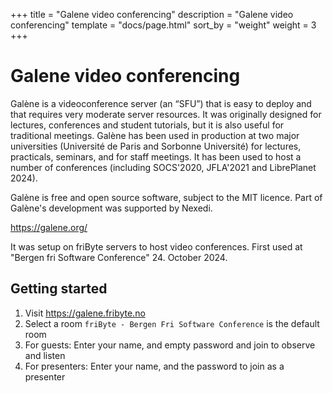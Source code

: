 +++
title = "Galene video conferencing"
description = "Galene video conferencing"
template = "docs/page.html"
sort_by = "weight"
weight = 3
+++

# Galene video conferencing

Galène is a videoconference server (an “SFU”) that is easy to deploy and that
requires very moderate server resources. It was originally designed for
lectures, conferences and student tutorials, but it is also useful for
traditional meetings. Galène has been used in production at two major
universities (Université de Paris and Sorbonne Université) for lectures,
practicals, seminars, and for staff meetings. It has been used to host a number
of conferences (including SOCS'2020, JFLA'2021 and LibrePlanet 2024).

Galène is free and open source software, subject to the MIT licence. Part of
Galène's development was supported by Nexedi.

https://galene.org/

It was setup on friByte servers to host video conferences. First used at "Bergen
fri Software Conference" 24. October 2024.

## Getting started

1. Visit https://galene.fribyte.no
2. Select a room `friByte - Bergen Fri Software Conference` is the default room
3. For guests: Enter your name, and empty password and join to observe and
   listen
4. For presenters: Enter your name, and the password to join as a presenter
